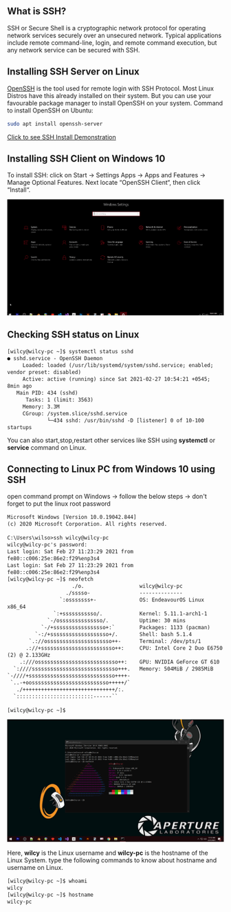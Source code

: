 ## What is SSH?
SSH or Secure Shell is a cryptographic network protocol for operating network services securely over an unsecured network. Typical 
applications include remote command-line, login, and remote command execution, but any network service can be secured with SSH.

## Installing SSH Server on Linux
[OpenSSH](https://www.openssh.com/) is the tool used for remote login with SSH Protocol. Most Linux Distros have this already installed on their system.
But you can use your favourable package manager to install OpenSSH on your system.
Command to install OpenSSH on Ubuntu:
```bash
sudo apt install openssh-server
```
[Click to see SSH Install Demonstration](sshInstallLinux.jpg)
## Installing SSH Client on Windows 10

To install SSH: click on Start -> Settings Apps -> Apps and Features -> Manage Optional Features. Next locate “OpenSSH Client“, then click “Install“.

![Installing SSH Client on Windows](sshInstallWin.gif)

## Checking SSH status on Linux
```console
[wilcy@wilcy-pc ~]$ systemctl status sshd
● sshd.service - OpenSSH Daemon
     Loaded: loaded (/usr/lib/systemd/system/sshd.service; enabled; vendor preset: disabled)
     Active: active (running) since Sat 2021-02-27 10:54:21 +0545; 8min ago
   Main PID: 434 (sshd)
      Tasks: 1 (limit: 3563)
     Memory: 3.3M
     CGroup: /system.slice/sshd.service
             └─434 sshd: /usr/bin/sshd -D [listener] 0 of 10-100 startups
```
You can also start,stop,restart other services like SSH using <b>systemctl</b> or <b>service</b> command on Linux.

## Connecting to Linux PC from Windows 10 using SSH
open command prompt on Windows -> follow the below steps -> don't forget to put the linux root password
```console
Microsoft Windows [Version 10.0.19042.844]
(c) 2020 Microsoft Corporation. All rights reserved.

C:\Users\wilso>ssh wilcy@wilcy-pc
wilcy@wilcy-pc's password:
Last login: Sat Feb 27 11:23:29 2021 from fe80::c006:25e:86e2:f29%enp3s4
Last login: Sat Feb 27 11:23:29 2021 from fe80::c006:25e:86e2:f29%enp3s4
[wilcy@wilcy-pc ~]$ neofetch
                     ./o.                  wilcy@wilcy-pc
                   ./sssso-                --------------
                 `:osssssss+-              OS: EndeavourOS Linux x86_64
               `:+sssssssssso/.            Kernel: 5.11.1-arch1-1
             `-/ossssssssssssso/.          Uptime: 30 mins
           `-/+sssssssssssssssso+:`        Packages: 1133 (pacman)
         `-:/+sssssssssssssssssso+/.       Shell: bash 5.1.4
       `.://osssssssssssssssssssso++-      Terminal: /dev/pts/1
      .://+ssssssssssssssssssssssso++:     CPU: Intel Core 2 Duo E6750 (2) @ 2.133GHz
    .:///ossssssssssssssssssssssssso++:    GPU: NVIDIA GeForce GT 610
  `:////ssssssssssssssssssssssssssso+++.   Memory: 504MiB / 2985MiB
`-////+ssssssssssssssssssssssssssso++++-
 `..-+oosssssssssssssssssssssssso+++++/`
   ./++++++++++++++++++++++++++++++/:.
  `:::::::::::::::::::::::::------``

[wilcy@wilcy-pc ~]$
```
![Logging into SSH](sshLogin.png)

Here, <b>wilcy</b> is the Linux username and <b>wilcy-pc</b> is the hostname of the Linux System.
type the following commands to know about hostname and username on Linux.
```console
[wilcy@wilcy-pc ~]$ whoami
wilcy
[wilcy@wilcy-pc ~]$ hostname
wilcy-pc
```


